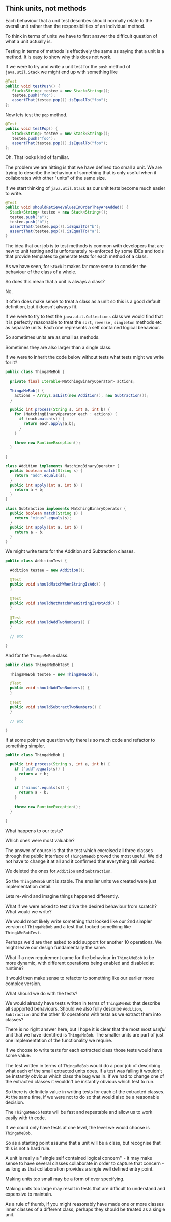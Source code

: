 ## Think units, not methods

Each behaviour that a unit test describes should normally relate to the overall unit rather than the responsibilities of an individual method. 

To think in terms of units we have to first answer the difficult question of what a unit actually is.

Testing in terms of methods is effectively the same as saying that a unit is a method. It is easy to show why this does not work.

If we were to try and write a unit test for the `push` method of `java.util.Stack` we might end up with something like

```java
@Test
public void testPush() {
   Stack<String> testee = new Stack<String>();
   testee.push("foo");
   assertThat(testee.pop()).isEqualTo("foo");
};
```

Now lets test the `pop` method.

```java
@Test
public void testPop() {
   Stack<String> testee = new Stack<String>();
   testee.push("foo");
   assertThat(testee.pop()).isEqualTo("foo");
};
```

Oh. That looks kind of familiar.

The problem we are hitting is that we have defined too small a unit. We are trying to describe the behaviour of something that is only useful when it collaborates with other "units" of the same size.

If we start thinking of `java.util.Stack` as our unit tests become much easier to write.

```java
@Test
public void shouldRetieveValuesInOrderTheyAreAdded() {
  Stack<String> testee = new Stack<String>();
  testee.push("a");
  testee.push("b");
  assertThat(testee.pop()).isEqualTo("b");
  assertThat(testee.pop()).isEqualTo("a");
}
```

The idea that our job is to test methods is common with developers that are new to unit testing and is unfortunately re-enforced by some IDEs and tools that provide templates to generate tests for each method of a class.

As we have seen, for `Stack` it makes far more sense to consider the behaviour of the class of a whole.

So does this mean that a unit is always a class?

No.

It often does make sense to treat a class as a unit so this is a good default definition, but it doesn't always fit.

If we were to try to test the `java.util.Collections` class we would find that it is perfectly reasonable to treat the `sort`, `reverse` , `singleton` methods etc as separate units. Each one represents a self contained logical behaviour.  

So sometimes units are as small as methods.

Sometimes they are also larger than a single class.

If we were to inherit the code below without tests what tests might we write for it?

```java
public class ThingaMeBob {
  
  private final Iterable<MatchingBinaryOperator> actions;
 
  ThingaMeBob() {
    actions = Arrays.asList(new Addition(), new Subtraction());
  }

  public int process(String s, int a, int b) {
    for (MatchingBinaryOperator each : actions) {
      if (each.match(s)) {
        return each.apply(a,b);
      }
    }
    
    throw new RuntimeException();
  }
    
}

class Addition implements MatchingBinaryOperator {
  public boolean match(String s) {
    return "add".equals(s);
  }
  public int apply(int a, int b) {
    return a + b;
  }
}

class Subtraction implements MatchingBinaryOperator {
  public boolean match(String s) {
    return "minus".equals(s);
  }
  public int apply(int a, int b) {
    return a - b;
  }
}

```

We might write tests for the Addition and Subtraction classes.

```java
public class AdditionTest {
  
  Addition testee = new Addition();
  
  @Test
  public void shouldMatchWhenStringIsAdd() {
  }
  
  @Test
  public void shouldNotMatchWhenStringIsNotAdd() {
  }
  
  @Test
  public void shouldAddTwoNumbers() {
  }
  
  // etc

}
```

And for the `ThingaMeBob` class.

```java
public class ThingaMeBobTest {
  
  ThingaMeBob testee = new ThingaMeBob();

  @Test
  public void shouldAddTwoNumbers() {
  }
  
  @Test
  public void shouldSubtractTwoNumbers() {
  }

  // etc
  
}

```

If at some point we question why there is so much code and refactor to something simpler.

```java
public class ThingaMeBob {

  public int process(String s, int a, int b) {
    if ("add".equals(s)) {
      return a + b;
    }
    
    if ("minus".equals(s)) {
      return a - b;
    }
    
    throw new RuntimeException();
  }
    
}
```

What happens to our tests?

Which ones were most valuable?

The answer of course is that the test which exercised all three classes through the public interface of `ThingaMeBob` proved the most useful. We did not have to change it at all and it confirmed that everything still worked.

We deleted the ones for `Addition` and `Subtraction`.

So the `ThingaMeBob` unit is stable. The smaller units we created were just implementation detail.

Lets re-wind and imagine things happened differently. 

What if we were asked to test drive the desired behaviour from scratch? What would we write?

We would most likely write something that looked like our 2nd simpler version of `ThingaMeBob` and a test that looked something like `ThingAMeBobTest`.

Perhaps we'd are then asked to add support for another 10 operations. We might leave our design fundamentally the same.

What if a new requirement came for the behaviour in `ThingAMeBob` to be more dynamic, with different operations being enabled and disabled at runtime?

It would then make sense to refactor to something like our earlier more complex version.

What should we do with the tests?

We would already have tests written in terms of `ThingaMeBob` that describe all supported behaviours. Should we also fully describe `Addition`, `Subtraction` and the other 10 operations with tests as we extract them into classes?

There is no right answer here, but I hope it is clear that the most most *useful* unit that we have identified is `ThingaMeBob`. The smaller units are part of just one implementation of the functionality we require.

If we choose to write tests for each extracted class those tests would have some value. 

The test written in terms of `ThingaMeBob` would do a poor job of describing what each of the small extracted units does. If a test was failing it wouldn't be instantly obvious which class the bug was in. If we had to change one of the extracted classes it wouldn't be instantly obvious which test to run.

So there is definitely value in writing tests for each of the extracted classes. At the same time, if we were not to do so that would also be a reasonable decision.

The `ThingaMeBob` tests will be fast and repeatable and allow us to work easily with th code. 

If we could only have tests at one level, the level we would choose is `ThingaMeBob`.

So as a starting point assume that a unit will be a class, but recognise that this is not a hard rule.

A unit is really a ''single self contained logical concern'' - it may make sense to have several classes collaborate in order to capture that concern - as long as that collaboration provides a single well defined entry point.

Making units too small may be a form of over specifying.

Making units too large may result in tests that are difficult to understand and expensive to maintain.

As a rule of thumb, if you might reasonably have made one or more classes inner classes of a different class, perhaps they should be treated as a single unit.
